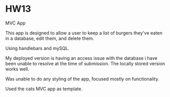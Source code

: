 # HW13
MVC App

This app is designed to allow a user to keep a list of burgers they've eaten in a database, edit them, and delete them.

Using handlebars and mySQL.

My deployed version is having an access issue with the database i have been unable to resolve at the time of submission. The locally stored version works well.

Was unable to do any styling of the app, focused mostly on functionality.

Used the cats MVC app as template.